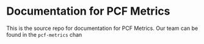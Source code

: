 # Documentation for PCF Metrics

This is the source repo for documentation for PCF Metrics. Our team can be
found in the `pcf-metrics` chan

